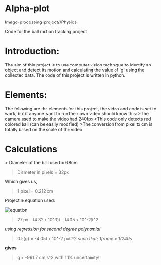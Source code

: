# Alpha-plot
Image-processing-project//Physics 

Code for the ball motion tracking project

<h1>Introduction:</h1>

<p>The aim of this project is to use computer vision technique to identify an object and detect its motion and calculating the value of 'g' using the collected data. The code of this project is written in python.</p>

<h1>Elements:</h1>

<p>The following are the elements for this project, the video and code is set to work, but if anyone want to run their own video should know this:
>The camera used to make the video had 240fps
>This code only detects red colored ball (can be easily modified)
>The conversion from pixel to cm is totally based on the scale of the video


<h1>Calculations</h1>

<p>
> Diameter of the ball used = 6.8cm  

> Diameter in pixels = 32px  

Which gives us,
> 1 pixel = 0.212 cm

Projectile equation used: 

![equation](http://www.mathwords.com/p/p_assets/p108.gif)

> 27 px - (4.32 x 10^3)t -  (4.05 x 10^-2)t^2

<i>using regression for second degree polynomial</i>

> 0.5(g) = -4.051 x 10^-2 px/f^2 				<i>such that; 1frame = 1/240s </i>

<b>gives</b> 

> g = -991.7 cm/s^2 with 1.1% uncertainity!!







